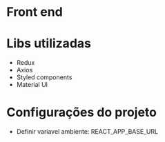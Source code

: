 # Front end 
 # Libs utilizadas
   - Redux
   - Axios
   - Styled components
   - Material UI

 # Configurações do projeto 
   - Definir variavel ambiente: REACT_APP_BASE_URL

 
